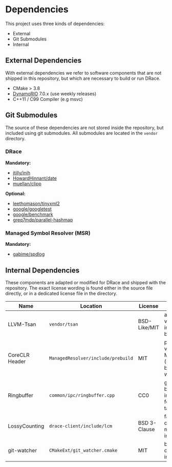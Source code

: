 # Dependencies

This project uses three kinds of dependencies:

- External
- Git Submodules
- Internal

## External Dependencies

With external dependencies we refer to software components that are not shipped in this repository, but which are necessary to build or run DRace.

- CMake > 3.8
- [DynamoRIO](https://github.com/DynamoRIO/dynamorio) 7.0.x (use weekly releases)
- C++11 / C99 Compiler (e.g msvc)

## Git Submodules

The source of these dependencies are not stored inside the repository, but included using git submodules.
All submodules are located in the `vendor` directory.

### DRace

**Mandatory:**

- [jtilly/inih](https://github.com/jtilly/inih)
- [HowardHinnant/date](https://github.com/HowardHinnant/date)
- [muellan/clipp](https://github.com/muellan/clipp)

**Optional:**

- [leethomason/tinyxml2](https://github.com/leethomason/tinyxml2)
- [google/googletest](https://github.com/google/googletest)
- [google/benchmark](https://github.com/google/benchmark)
- [greq7mdp/parallel-hashmap](https://github.com/greg7mdp/parallel-hashmap)

### Managed Symbol Resolver (MSR)

**Mandatory:**

- [gabime/spdlog](https://github.com/gabime/spdlog)


## Internal Dependencies

These components are adapted or modified for DRace and shipped with the repository.
The exact license wording is found either in the source file directly, or in a dedicated license file in the directory.

| Name         | Location                          | License     | Comment |
|--------------|-----------------------------------|-------------|---------|
|LLVM-Tsan     | `vendor/tsan`                     | BSD-Like/MIT| a customized version is included in binary format|
|CoreCLR Header| `ManagedResolver/include/prebuild`| MIT         | prebuild version of MIDL files (cannot be build on windows)|
|Ringbuffer    | `common/ipc/ringbuffer.cpp`       | CC0         | generic ring buffer implementation for embedded targets|
|LossyCounting | `drace-client/include/lcm`        | BSD 3-Clause| fast lossy-counting model implementation|
|git-watcher   | `CMakeExt/git_watcher.cmake`      | MIT         | burn in git commit hash into binary|

